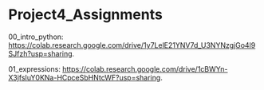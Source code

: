 # Project4_Assignments

00_intro_python: https://colab.research.google.com/drive/1y7LelE21YNV7d_U3NYNzgjGo4l9SJfzh?usp=sharing.

01_expressions: https://colab.research.google.com/drive/1cBWYn-X3jfsIuY0KNa-HCpceSbHNtcWF?usp=sharing.
